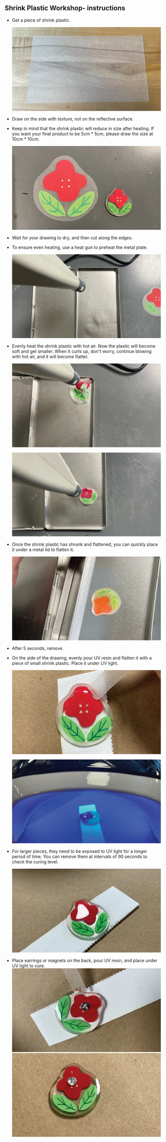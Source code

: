 ## Shrink Plastic Workshop- instructions

*   Get a piece of shrink plastic.
    
    ![1.svg](assets/assets_1.svg)
    
*   Draw on the side with texture, not on the reflective surface.
*   Keep in mind that the shrink plastic will reduce in size after heating. If you want your final product to be 5cm \* 5cm, please draw the size at 10cm \* 10cm.
    
    ![2.svg](assets/assets_2.svg)
    
*   Wait for your drawing to dry, and then cut along the edges.
*   To ensure even heating, use a heat gun to preheat the metal plate.
    
    ![3.svg](assets/assets_3.svg)
    
*   Evenly heat the shrink plastic with hot air. Now the plastic will become soft and get smaller. When it curls up, don't worry, continue blowing with hot air, and it will become flatter.
    
    ![4.svg](assets/assets_4.svg)
    
    ![5.svg](assets/assets_5.svg)
    
*   Once the shrink plastic has shrunk and flattened, you can quickly place it under a metal lid to flatten it.
    
    ![6.svg](assets/assets_6.svg)
    
*   After 5 seconds, remove.
*   On the side of the drawing, evenly pour UV resin and flatten it with a piece of small shrink plastic. Place it under UV light.
    
    ![7.svg](assets/assets_7.svg)
    
    ![8.svg](assets/assets_8.svg)
    
*   For larger pieces, they need to be exposed to UV light for a longer period of time. You can remove them at intervals of 90 seconds to check the curing level.
    
    ![9.svg](assets/assets_9.svg)
    
*   Place earrings or magnets on the back, pour UV resin, and place under UV light to cure.
    ![10.svg](assets/assets_10.svg)
    ![11.svg](assets/assets_11.svg)
